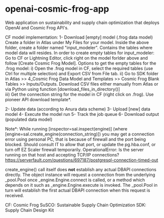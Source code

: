 # openai-cosmic-frog-app
Web application on sustainability and supply chain optimization that deploys OpenAI and Cosmic Frog API's. 

CF model implementation:
1- Download [empty] model (.frog data model)
    Create a folder in Atlas under My Files for your model. 
    Inside the above folder, create a folder named "input_modeler". Contains the tables where model data will resides.
    In order to create empty tables for input_modeler:
        Go to CF or Lightning Editor, click right on the model forlder above and follow [Create Cosmic Frog Model]. 
        Options to get the empty tables for the .frog model:
            i) Open the .frog model in CF, select the required tables (use Ctrl for multiple selection) and Export CSV from File tab.
            ii) Go to SDK folder in Atlas >> 4_Cosmic Frog Data Model and Templates >> Cosmic Frog Blank Tables >> Inputs/Outputs. 
            Download CSV files either manually from Atlas or via Python using function [download_files_in_directory()]   
            iii) Get the connection string for the model in CF (right click on .frog). Use pioneer API download template*. 


2- Update data (according to Anura data scheme)
3- Upload [new] data model
4- Execute the model run
5- Track the job queue
6- Download output (populated data model) 

Note*: While running [inspector=sal.inspect(engine)] (where [engine=sal.create_engine(connection_string)]) you may get a connection error using personal PC, that is because of firewall and the port being blocked. Should consult IT to allow that port, or update the pg.hba.conf, or turn off EZ Scaler firewall temporarily.
OperationalError: Is the server running on that host and accepting TCP/IP connections?
https://serverfault.com/questions/697187/postgresql-connection-timed-out

create_engine() call itself does **not** establish any actual DBAPI connections directly. The object instance will
request a connection from the underlying _pool.Pool once _engine.Engine.connect is called, or a method which depends on it
such as _engine.Engine.execute is invoked. The _pool.Pool in turn will establish the first actual DBAPI connection when this request
is received.


CF: Cosmic Frog
SuSCO: Sustainable Supply Chain Optimization
SDK: Supply Chain Design Kit